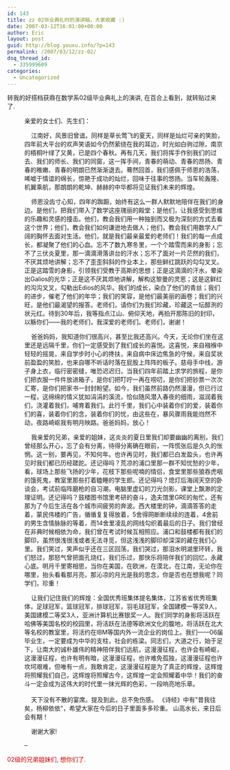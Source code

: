 ```yaml
---
id: 143
title: zz 02毕业典礼时的演讲稿，大家收藏 :)
date: 2007-03-12T16:01:00+00:00
author: Eric
layout: post
guid: http://blog.youxu.info/?p=143
permalink: /2007/03/12/zz-02/
dsq_thread_id:
  - 335999609
categories:
  - Uncategorized
---
```

转我的好搭档获鼎在数学系02级毕业典礼上的演讲, 在百合上看到，就转贴过来了.
  
<span style="color: rgb(204, 0, 0);"></span>

<div style="margin-left: 40px;">
  亲爱的女士们、先生们：</p> 
  
  <p>
    &nbsp;&nbsp;&nbsp;&nbsp;江南好，风景旧曾谙。同样是草长莺飞的夏天，同样是灿烂可亲的笑脸，四年前大平台的欢声笑语如今仍然萦绕在我的耳边，时光如白驹过隙，南京的梧桐叶绿了又黄，已是四个春秋。再有几天，我们将挥手作别我们的过去、我们的师长、我们的同窗，这一挥手间，青春的萌动、青春的昂扬、青春的稚嫩、青春的明朗已然渐渐退去。蓦然回首，我们感佩于师恩的浩荡，唏嘘于情谊的绵长，惊艳于成功的灿烂，回味于往事的悠扬。当车轮轰隆、机翼乘航，那朗朗的乾坤、赫赫的中华都将见证我们未来的辉煌。
  </p>
  
  <p>
    &nbsp;&nbsp;&nbsp;&nbsp;师恩没齿寸心知，四年的踟蹰，始终有这么一群人默默地陪伴在我们的身边。是他们，把我们带入了数学这座瑰丽的殿堂；是他们，让我感受到思维的乐趣和灵感的撞击。他们，教会我们用一种独到而又极为深刻的方式去看这个世界；他们，教会我们如何谦逊地去做人；他们，教会我们用数学人广阔的胸怀去面对生活。他们，就是我们最亲最爱的老师们！我们的每一点成长，都凝聚了他们的心血。忘不了数九寒冬里，一个个踏雪而来的身影；忘不了三伏炎夏里，那一滴滴滑落讲台的汗水；忘不了面对一片茫然的我们，不厌其烦地讲解；忘不了歪歪斜斜的作业本上，那些鲜红跳跃的勾勾叉叉。正是这踏雪的身影，引领我们受教于高斯的思想；正是这滴滴的汗水，晕染出Galios的光华；正是这不厌其烦地讲解，解构这黎曼的灵思；这是这鲜红的沟沟叉叉，勾勒出Edios的风华。我们的成长，染白了他们的青丝；我们的进步，催老了他们的年华；我们的笑容，是他们最美丽的画卷；我们的兴旺，是他们最渴望的报答。老师们，请你们为我们珍藏，珍藏这一坛醇洌的状元红。待到30年后，我等指点江山、俯仰天地，再拍开那陈旧的封印，以觞你们——我的老师们，我深爱的老师们。老师们，谢谢！
  </p>
  
  <p>
    &nbsp;&nbsp;&nbsp;&nbsp;爸爸妈妈，我知道你们很高兴，甚至比我还高兴。今天，无论你们坐在这里还是远隔千里，你们一定感受到了我们成长的喜悦。这喜悦，来自襁褓中轻轻的摇晃，来自学步时小心的搀扶，来自病中床边焦急的守候，来自奖状前盈盈的笑脸，也来自哪不听话时落在屁股上阵阵的板子。慈母手中线，游子身上衣，临行密密缝，唯恐迟迟归，当我们四年前踏上求学的旅程，是你们把衣服一件件放进箱子，是你们把叮咛一再在唠叨，是你们把钞票一次次汇寄，是你们把家书一封封盼望。如今，我们虽然前路仍然漫漫，但已行过一程，这绵绵的情义犹如涓涓的溪流，恰似随风潜入春夜的细雨，滋润着我们，浇灌着我们，哺育着我们。此行千里，我们心中装着你们的爱，装着你们的喜，装着你们的念，装着你们的忧，由这些在，暴风骤雨我能岿然不动，夜路崎岖我有明月映路。爸爸妈妈，放心！
  </p>
  
  <p>
    &nbsp;&nbsp;&nbsp;&nbsp;我亲爱的兄弟，亲爱的姐妹，这炎炎的夏日里我们却要幽幽的离别，我们曾经那么开心，忘了会有分离，待得分离确在眼前，一阵慌张后是久久的怅惘。这一别，要再见，不知何年。也许再见时，我们都已白发盈头，也许再见时我们都已历经蹉跎。还记得吗？荒凉的浦口里那一群不知忧愁的少年，看，球场上那些飞扬的少年，花枝下那些呢喃的情侣，食堂里那些狼吞虎咽的饿死鬼，教室里那些打着瞌睡的学生郎。还记得吗？熄灯后海阔天空的卧谈会，考试前临阵磨枪的自习潮，电脑里虚幻的刀光剑影，课堂上飘渺的定理证明。还记得吗？鼓楼图书馆里考研的奋斗，逸夫馆里GRE的匆忙，还有那为了今后生活在各个城市间疲劳的奔波。西大楼里的钟，滴滴答答的走着，蒙民伟楼的广告，循循复复得放着，5舍得网断断续续的连着，4舍前的男生含情脉脉的等着，而14舍里凌乱的网线勾织着最后的日子。我们曾经在非典时候相依为命，我们曾在考试时候互相照应。浦口和鼓楼都有我们的脚印，虽然很浅很浅或者无法寻觅，但这浅浅的脚印却深深的藏在我们心里。我们笑过，笑声似乎还在三区回荡，我们哭过，那泪水明湖里环转，我们怒过，那怒气曾把面孔烧红，我们乐过，那快乐将陪伴我们的回忆，永藏心底。明月千里寄相思，当你在美国，在欧洲，在漠北，在江南，无论你在哪里，抬头看看那月亮，那沁凉的月光是我的思念，你是否也在想我呢？同学们，珍重！
  </p>
  
  <p>
    &nbsp;&nbsp;&nbsp;&nbsp;让我们记住我们的辉煌：全国优秀班集体提名集体，江苏省省优秀班集体，足球冠军，篮球冠军，排球冠军，羽毛球冠军，全国建模一等奖9人，美国建模二等奖3人，亚洲计算机比赛银奖一人。我们同学的身影将活跃在哈佛等美国名校的校园里，将活跃在法德等欧洲文化的腹地，将活跃在北大等名校的教室里，将活约在IBM等国内外一流企业的岗位上。我们——06届毕业生，一定要成为中华的支柱，社会的栋梁。同志们，大道之行，始于足下，让南大的诚朴雄伟的精神陪伴我们远航，这漫漫征程，也许会有崎岖，这漫漫征程，也许有明有暗，这漫漫征程，也许难免孤独，这漫漫征程也许坎坷艰难，但唯有一点，我敢肯定，这漫漫征程是为了真正的辉煌，这辉煌将照耀我们自己，这辉煌将照耀古今，这辉煌一定会照耀着中华！我们的奋斗一定会成为这伟大的时代里一抹光辉的色彩，一段响亮地乐章。<br /> &nbsp;&nbsp;<br /> &nbsp;&nbsp;&nbsp;&nbsp;天下没有不散的宴席。提及到此，总不免伤感。 《诗经》中有"昔我往矣，杨柳依依"，希望大家在今后的日子里面多多珍重。 山高水长，来日后会有期！
  </p>
  
  <p>
    &nbsp;&nbsp;&nbsp;&nbsp;谢谢大家!
  </p>
  
  <p>
    &#8211;
  </p>
</div>

<span style="color: rgb(204, 0, 0);">02级的兄弟姐妹们, 想你们了. </span>
